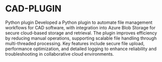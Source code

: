 # CAD-PLUGIN
Python plugin 
Developed a Python plugin to automate file management workflows for CAD software, with integration into Azure Blob Storage for secure cloud-based storage and retrieval. The plugin improves efficiency by reducing manual operations, supporting scalable file handling through multi-threaded processing. Key features include secure file upload, performance optimization, and detailed logging to enhance reliability and troubleshooting in collaborative cloud environments.
